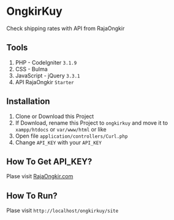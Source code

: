 # OngkirKuy
Check shipping rates with API from RajaOngkir

## Tools
1. PHP - CodeIgniter `3.1.9`
2. CSS - Bulma
3. JavaScript - jQuery `3.3.1`
4. API RajaOngkir `Starter`

## Installation
1. Clone or Download this Project
2. If Download, rename this Project to `ongkirkuy` and move it to `xampp/htdocs` or `var/www/html` or like
2. Open file `application/controllers/Curl.php`
3. Change `API_KEY` with your `API_KEY`

## How To Get API_KEY?
Plase visit [RajaOngkir.com](https://rajaongkir.com)

## How To Run?
Plase visit `http://localhost/ongkirkuy/site`